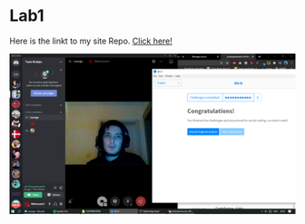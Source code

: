 # Lab1

Here is the linkt to my site Repo. [Click here!](https://github.com/Robinskie/2imd-dev-advanced-lab1.git)

![Result git it](gitIt.PNG)